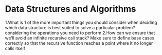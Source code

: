 # Data Structures and Algorithms
1.What is 1 of the more important things you should consider when deciding which data structure is best suited to solve a particular problem?
considering the operations you need to perform
2.How can we ensure that we’ll avoid an infinite recursive call stack?
Make sure to define base cases correctly so that the recursive function reaches a point where it no longer calls itself